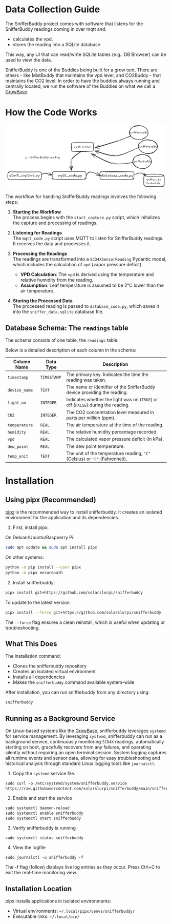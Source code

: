 # Data Collection Guide

The SnifferBuddy project comes with software that listens for the SnifferBuddy readings coming in over mqtt and:
- calculates the vpd.
- stores the reading into a SQLite database. 

This way, any UI that can read/write SQLite tables (e.g.: DB Browser) can be used to view the data.

SnifferBuddy is one of the Buddies being built for a grow tent.  There are others - like MistBuddy that maintains the vpd level, and CO2Buddy - that maintains the CO2 level.  In order to have the buddies always running and centrally located, we run the software of the Buddies on what we call a [GrowBase](https://github.com/solarslurpi/GrowBase).


# How the Code Works

<p align="center">
  <img src="images/data_collection_flow.png" width="500" alt="Snifferbuddy wiring">
</p>

The workflow for handling SnifferBuddy readings involves the following steps:

1. **Starting the Workflow**  
    The process begins with the `start_capture.py` script, which initializes the capture and processing of readings.
    
2. **Listening for Readings**  
    The `mqtt_code.py` script uses MQTT to listen for SnifferBuddy readings. It receives the data and processes it.
    
3. **Processing the Readings**  
    The readings are transformed into a `SCD4XSensorReading` Pydantic model, which includes the calculation of `vpd` (vapor pressure deficit).
    - **VPD Calculation**: The `vpd` is derived using the temperature and relative humidity from the reading.
    - **Assumption**: Leaf temperature is assumed to be 2°C lower than the air temperature.
4. **Storing the Processed Data**  
    The processed reading is passed to `database_code.py`, which saves it into the `sniffer_data.sqlite` database file.
## Database Schema: The `readings` table

The schema consists of one table, the `readings` table.

Below is a detailed description of each column in the schema:

| **Column Name** | **Data Type** | **Description**                                                                  |
| --------------- | ------------- | -------------------------------------------------------------------------------- |
| `timestamp`     | `TIMESTAMP`   | The primary key. Indicates the time the reading was taken.                       |
| `device_name`   | `TEXT`        | The name or identifier of the SnifferBuddy device providing the reading.         |
| `light_on`      | `INTEGER`     | Indicates whether the light was on (`TRUE`) or off (`FALSE`) during the reading. |
| `CO2`           | `INTEGER`     | The CO2 concentration level measured in parts per million (ppm).                 |
| `temperature`   | `REAL`        | The air temperature at the time of the reading.                                  |
| `humidity`      | `REAL`        | The relative humidity percentage recorded.                                       |
| `vpd`           | `REAL`        | The calculated vapor pressure deficit (in kPa).                                  |
| `dew_point`     | `REAL`        | The dew point temperature.                                                       |
| `temp_unit`     | `TEXT`        | The unit of the temperature reading,  `"C"` (Celsius) or `"F"` (Fahrenheit).     |
# Installation

## Using pipx (Recommended)

[pipx](https://pypa.github.io/pipx/) is the recommended way to install snifferbuddy. It creates an isolated environment for the application and its dependencies.

1. First, install pipx:

On Debian/Ubuntu/Raspberry Pi:
```bash
sudo apt update && sudo apt install pipx
```

On other systems:
```bash
python -m pip install --user pipx
python -m pipx ensurepath
```

2. Install snifferbuddy:
```bash
pipx install git+https://github.com/solarslurpi/snifferbuddy
```

To update to the latest version:
```bash
pipx install --force git+https://github.com/solarslurpi/snifferbuddy
```

The `--force` flag ensures a clean reinstall, which is useful when updating or troubleshooting.

## What This Does

The installation command:
- Clones the snifferbuddy repository
- Creates an isolated virtual environment
- Installs all dependencies
- Makes the `snifferbuddy` command available system-wide

After installation, you can run snifferbuddy from any directory using:
```bash
snifferbuddy
```
## Running as a Background Service

On Linux-based systems like the [GrowBase](https://github.com/solarslurpi/GrowBase), snifferbuddy leverages `systemd` for service management.  By leveraging `systemd`, snifferbuddy can run as a background service, continuously monitoring `SCD4X` readings, automatically starting on boot, gracefully recovers from any failures, and operating silently without requiring an open terminal session.  System logging captures all runtime events and sensor data, allowing for easy troubleshooting and historical analysis through standard Linux logging tools like `journalctl`.

1. Copy the `systemd` service file.
```
sudo curl -o /etc/systemd/system/snifferbuddy.service https://raw.githubusercontent.com/solarslurpi/snifferbuddy/main/snifferbuddy.service
```

2. Enable and start the service
```
sudo systemctl daemon-reload
sudo systemctl enable snifferbuddy
sudo systemctl start snifferbuddy
```

3. Verify snifferbuddy is running
```
sudo systemctl status snifferbuddy
```

4. View the logfile

```
sudo journalctl -u snifferbuddy -f
```
The -f flag (follow) displays live log entries as they occur. Press Ctrl+C to exit the real-time monitoring view.

## Installation Location

pipx installs applications in isolated environments:
- Virtual environments: `~/.local/pipx/venvs/snifferbuddy/`
- Executable links: `~/.local/bin/`

